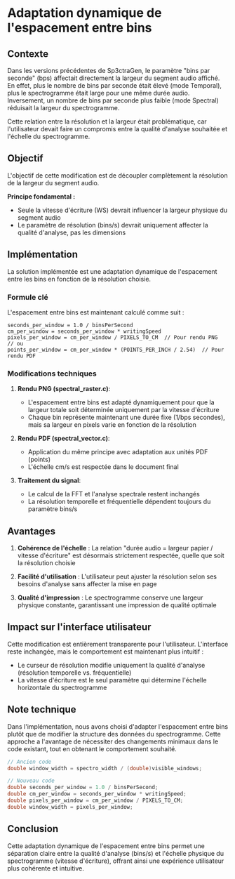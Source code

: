 # Adaptation dynamique de l'espacement entre bins

## Contexte

Dans les versions précédentes de Sp3ctraGen, le paramètre "bins par seconde" (bps) affectait directement la largeur du segment audio affiché. En effet, plus le nombre de bins par seconde était élevé (mode Temporal), plus le spectrogramme était large pour une même durée audio. Inversement, un nombre de bins par seconde plus faible (mode Spectral) réduisait la largeur du spectrogramme.

Cette relation entre la résolution et la largeur était problématique, car l'utilisateur devait faire un compromis entre la qualité d'analyse souhaitée et l'échelle du spectrogramme.

## Objectif

L'objectif de cette modification est de découpler complètement la résolution de la largeur du segment audio. 

**Principe fondamental :** 
- Seule la vitesse d'écriture (WS) devrait influencer la largeur physique du segment audio
- Le paramètre de résolution (bins/s) devrait uniquement affecter la qualité d'analyse, pas les dimensions

## Implémentation

La solution implémentée est une adaptation dynamique de l'espacement entre les bins en fonction de la résolution choisie.

### Formule clé

L'espacement entre bins est maintenant calculé comme suit :

```
seconds_per_window = 1.0 / binsPerSecond
cm_per_window = seconds_per_window * writingSpeed
pixels_per_window = cm_per_window / PIXELS_TO_CM  // Pour rendu PNG
// ou
points_per_window = cm_per_window * (POINTS_PER_INCH / 2.54)  // Pour rendu PDF
```

### Modifications techniques

1. **Rendu PNG (spectral_raster.c)**:
   - L'espacement entre bins est adapté dynamiquement pour que la largeur totale soit déterminée uniquement par la vitesse d'écriture
   - Chaque bin représente maintenant une durée fixe (1/bps secondes), mais sa largeur en pixels varie en fonction de la résolution

2. **Rendu PDF (spectral_vector.c)**:
   - Application du même principe avec adaptation aux unités PDF (points)
   - L'échelle cm/s est respectée dans le document final

3. **Traitement du signal**:
   - Le calcul de la FFT et l'analyse spectrale restent inchangés
   - La résolution temporelle et fréquentielle dépendent toujours du paramètre bins/s

## Avantages

1. **Cohérence de l'échelle** : La relation "durée audio = largeur papier / vitesse d'écriture" est désormais strictement respectée, quelle que soit la résolution choisie

2. **Facilité d'utilisation** : L'utilisateur peut ajuster la résolution selon ses besoins d'analyse sans affecter la mise en page

3. **Qualité d'impression** : Le spectrogramme conserve une largeur physique constante, garantissant une impression de qualité optimale

## Impact sur l'interface utilisateur

Cette modification est entièrement transparente pour l'utilisateur. L'interface reste inchangée, mais le comportement est maintenant plus intuitif :

- Le curseur de résolution modifie uniquement la qualité d'analyse (résolution temporelle vs. fréquentielle)
- La vitesse d'écriture est le seul paramètre qui détermine l'échelle horizontale du spectrogramme

## Note technique

Dans l'implémentation, nous avons choisi d'adapter l'espacement entre bins plutôt que de modifier la structure des données du spectrogramme. Cette approche a l'avantage de nécessiter des changements minimaux dans le code existant, tout en obtenant le comportement souhaité.

```c
// Ancien code
double window_width = spectro_width / (double)visible_windows;

// Nouveau code
double seconds_per_window = 1.0 / binsPerSecond;
double cm_per_window = seconds_per_window * writingSpeed;
double pixels_per_window = cm_per_window / PIXELS_TO_CM;
double window_width = pixels_per_window;
```

## Conclusion

Cette adaptation dynamique de l'espacement entre bins permet une séparation claire entre la qualité d'analyse (bins/s) et l'échelle physique du spectrogramme (vitesse d'écriture), offrant ainsi une expérience utilisateur plus cohérente et intuitive.
